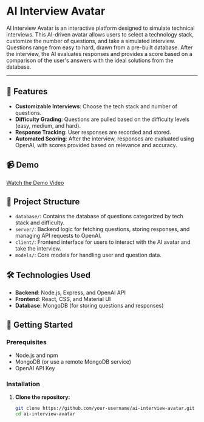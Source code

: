 # AI Interview Avatar
AI Interview Avatar is an interactive platform designed to simulate technical interviews. This AI-driven avatar allows users to select a technology stack, customize the number of questions, and take a simulated interview. Questions range from easy to hard, drawn from a pre-built database. After the interview, the AI evaluates responses and provides a score based on a comparison of the user's answers with the ideal solutions from the database.

---

## 🚀 Features

- **Customizable Interviews**: Choose the tech stack and number of questions.
- **Difficulty Grading**: Questions are pulled based on the difficulty levels (easy, medium, and hard).
- **Response Tracking**: User responses are recorded and stored.
- **Automated Scoring**: After the interview, responses are evaluated using OpenAI, with scores provided based on relevance and accuracy.

## 📹 Demo

[Watch the Demo Video](Demo_Video.mp4)

## 📂 Project Structure

- `database/`: Contains the database of questions categorized by tech stack and difficulty.
- `server/`: Backend logic for fetching questions, storing responses, and managing API requests to OpenAI.
- `client/`: Frontend interface for users to interact with the AI avatar and take the interview.
- `models/`: Core models for handling user and question data.

## 🛠️ Technologies Used

- **Backend**: Node.js, Express, and OpenAI API
- **Frontend**: React, CSS, and Material UI
- **Database**: MongoDB (for storing questions and responses)

## 📝 Getting Started

### Prerequisites

- Node.js and npm
- MongoDB (or use a remote MongoDB service)
- OpenAI API Key

### Installation

1. **Clone the repository:**
   ```bash
   git clone https://github.com/your-username/ai-interview-avatar.git
   cd ai-interview-avatar
